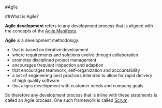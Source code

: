 #Agile

##What is Agile?

**Agile development** refers to any development process that is aligned with the concepts of the [Agile Manifesto](./agile-manifesto.md).

**Agile** is a development methodology:

* that is based on iterative development
* where requirements and solutions evolve through collaboration
* promotes disciplined project management
* encourages frequent inspection and adaption
* that encourages teamwork, self-organization and accountability
* a set of engineering best practices intended to allow for rapid delivery of high quality software
* that aligns development with customer needs and company goals

So therefore any development process that is inline with these statements is called an Agile process. One such framework is called [Scrum](./scrum/readme.md).
